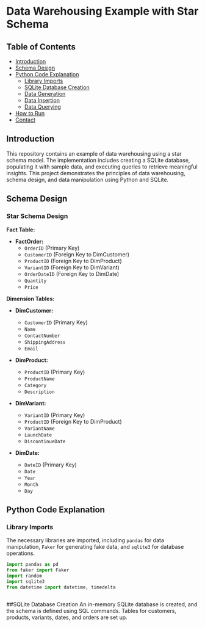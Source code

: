 # Data Warehousing Example with Star Schema

## Table of Contents
- [Introduction](#introduction)
- [Schema Design](#schema-design)
- [Python Code Explanation](#python-code-explanation)
  - [Library Imports](#library-imports)
  - [SQLite Database Creation](#sqlite-database-creation)
  - [Data Generation](#data-generation)
  - [Data Insertion](#data-insertion)
  - [Data Querying](#data-querying)
- [How to Run](#how-to-run)
- [Contact](#contact)

## Introduction
This repository contains an example of data warehousing using a star schema model. The implementation includes creating a SQLite database, populating it with sample data, and executing queries to retrieve meaningful insights. This project demonstrates the principles of data warehousing, schema design, and data manipulation using Python and SQLite.

## Schema Design
### Star Schema Design

**Fact Table:**
- **FactOrder:**
  - `OrderID` (Primary Key)
  - `CustomerID` (Foreign Key to DimCustomer)
  - `ProductID` (Foreign Key to DimProduct)
  - `VariantID` (Foreign Key to DimVariant)
  - `OrderDateID` (Foreign Key to DimDate)
  - `Quantity`
  - `Price`

**Dimension Tables:**
- **DimCustomer:**
  - `CustomerID` (Primary Key)
  - `Name`
  - `ContactNumber`
  - `ShippingAddress`
  - `Email`

- **DimProduct:**
  - `ProductID` (Primary Key)
  - `ProductName`
  - `Category`
  - `Description`

- **DimVariant:**
  - `VariantID` (Primary Key)
  - `ProductID` (Foreign Key to DimProduct)
  - `VariantName`
  - `LaunchDate`
  - `DiscontinueDate`

- **DimDate:**
  - `DateID` (Primary Key)
  - `Date`
  - `Year`
  - `Month`
  - `Day`

## Python Code Explanation
### Library Imports
The necessary libraries are imported, including `pandas` for data manipulation, `Faker` for generating fake data, and `sqlite3` for database operations.

```python
import pandas as pd
from faker import Faker
import random
import sqlite3
from datetime import datetime, timedelta



```
##SQLite Database Creation
An in-memory SQLite database is created, and the schema is defined using SQL commands. Tables for customers, products, variants, dates, and orders are set up.

